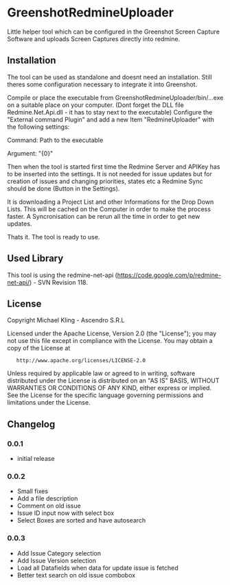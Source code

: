 GreenshotRedmineUploader
==============

Little helper tool which can be configured in the Greenshot Screen Capture Software and uploads Screen Captures directly into redmine.

## Installation

The tool can be used as standalone and doesnt need an installation. Still theres some configuration 
necessary to integrate it into Greenshot.

Compile or place the executable from GreenshotRedmineUploader/bin/...exe on a suitable place on your computer.
(Dont forget the DLL file Redmine.Net.Api.dll - it has to stay next to the executable)
Configure the "External command Plugin" and add a new Item "RedmineUploader" with the following settings:

Command: Path to the executable

Argument: "{0}"

Then when the tool is started first time the Redmine Server and APIKey has to be inserted into the settings.
It is not needed for issue updates but for creation of issues and changing priorities, states etc a Redmine Sync should 
be done (Button in the Settings).

It is downloading a Project List and other Informations for the Drop Down Lists. This will be cached on the Computer in
order to make the process faster. 
A Syncronisation can be rerun all the time in order to get new updates.

Thats it. The tool is ready to use.

## Used Library

This tool is using the redmine-net-api (https://code.google.com/p/redmine-net-api/) - SVN Revision 118.

## License

   Copyright Michael Kling - Ascendro S.R.L

   Licensed under the Apache License, Version 2.0 (the "License");
   you may not use this file except in compliance with the License.
   You may obtain a copy of the License at

       http://www.apache.org/licenses/LICENSE-2.0

   Unless required by applicable law or agreed to in writing, software
   distributed under the License is distributed on an "AS IS" BASIS,
   WITHOUT WARRANTIES OR CONDITIONS OF ANY KIND, either express or implied.
   See the License for the specific language governing permissions and
   limitations under the License.

## Changelog

### 0.0.1

 - initial release
 
### 0.0.2

 - Small fixes
 - Add a file description
 - Comment on old issue
 - Issue ID input now with select box
 - Select Boxes are sorted and have autosearch
 
### 0.0.3

 - Add Issue Category selection
 - Add Issue Version selection
 - Load all Datafields when data for update issue is fetched
 - Better text search on old issue combobox